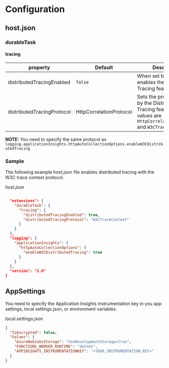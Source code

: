 # Configuration

## host.json

### durableTask

#### tracing

| property | Default | Description |
| -------- | ------- | ----------- |
| distributedTracingEnabled  | `false` | When set to `true`, enables the Distributed Tracing feature. |
| distributedTracingProtocol  | HttpCorrelationProtocol | Sets the protocol used by the Distributed Tracing feature. Possible values are `HttpCorrelationProtocol` and `W3CTraceContext` |

**NOTE:** You need to specify the same protocol as `logging.applicationInsights.httpAutoCollectionOptions.enableW3CDistributedTracing`

### Sample

The following example host.json file enables distributed tracing with the W3C trace context protocol.

_host.json_

```json

  "extensions": {
    "durableTask": {
      "tracing": {
        "distributedTracingEnabled": true,
        "distributedTracingProtocol": "W3CTraceContext"
      }
    }
  },
  "logging": {
    "applicationInsights": {
      "httpAutoCollectionOptions": {
        "enableW3CDistributedTracing": true
      }
    }
  },
  "version": "2.0"
}
```

## AppSettings

You need to specify the Application Insights instrumentation key in you app settings, local.settings.json, or environment variables.

_local.settings.json_ 

```json
{
  "IsEncrypted": false,
  "Values": {
    "AzureWebJobsStorage": "UseDevelopmentStorage=true",
    "FUNCTIONS_WORKER_RUNTIME": "dotnet",
    "APPINSIGHTS_INSTRUMENTATIONKEY": "<YOUR_INSTRUMENTATION_KEY>"
  }
}
```
